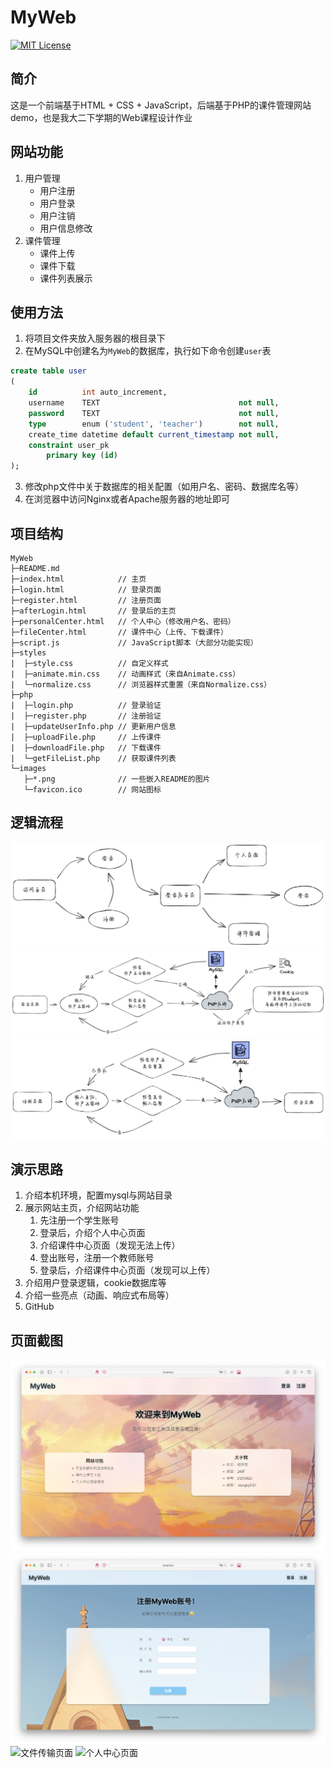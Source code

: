 # MyWeb

[![MIT License](https://img.shields.io/badge/license-MIT-green)](https://opensource.org/licenses/MIT)

## 简介

这是一个前端基于HTML + CSS + JavaScript，后端基于PHP的课件管理网站demo，也是我大二下学期的Web课程设计作业

## 网站功能

1. 用户管理
    - 用户注册
    - 用户登录
    - 用户注销
    - 用户信息修改
2. 课件管理
    - 课件上传
    - 课件下载
    - 课件列表展示

## 使用方法

1. 将项目文件夹放入服务器的根目录下
2. 在MySQL中创建名为`MyWeb`的数据库，执行如下命令创建`user`表
```sql
create table user
(
    id          int auto_increment,
    username    TEXT                               not null,
    password    TEXT                               not null,
    type        enum ('student', 'teacher')        not null,
    create_time datetime default current_timestamp not null,
    constraint user_pk
        primary key (id)
);
```
3. 修改php文件中关于数据库的相关配置（如用户名、密码、数据库名等）
4. 在浏览器中访问Nginx或者Apache服务器的地址即可

## 项目结构

```
MyWeb
├─README.md
├─index.html            // 主页
├─login.html            // 登录页面
├─register.html         // 注册页面
├─afterLogin.html       // 登录后的主页
├─personalCenter.html   // 个人中心（修改用户名、密码）
├─fileCenter.html       // 课件中心（上传、下载课件）
├─script.js             // JavaScript脚本（大部分功能实现）
├─styles
|  ├─style.css          // 自定义样式
|  ├─animate.min.css    // 动画样式（来自Animate.css）
|  └─normalize.css      // 浏览器样式重置（来自Normalize.css）
├─php
|  ├─login.php          // 登录验证
|  ├─register.php       // 注册验证
|  ├─updateUserInfo.php // 更新用户信息
|  ├─uploadFile.php     // 上传课件
|  ├─downloadFile.php   // 下载课件
|  └─getFileList.php    // 获取课件列表
└─images
   ├─*.png              // 一些嵌入README的图片
   └─favicon.ico        // 网站图标
```

## 逻辑流程

![页面逻辑](./images/pageLogi.png)
![登录逻辑](./images/loginLogi.png)
![注册逻辑](./images/registerLogi.png)

## 演示思路

1. 介绍本机环境，配置mysql与网站目录
2. 展示网站主页，介绍网站功能
    1. 先注册一个学生账号
    2. 登录后，介绍个人中心页面
    3. 介绍课件中心页面（发现无法上传）
    4. 登出账号，注册一个教师账号
    5. 登录后，介绍课件中心页面（发现可以上传）
3. 介绍用户登录逻辑，cookie数据库等
4. 介绍一些亮点（动画、响应式布局等）
5. GitHub

## 页面截图

![主页](./images/ScreenShot1.png)
![注册页面](./images/ScreenShot2.png)
![文件传输页面](./images/ScreenShot3.png)
![个人中心页面](./images/ScreenShot4.png)